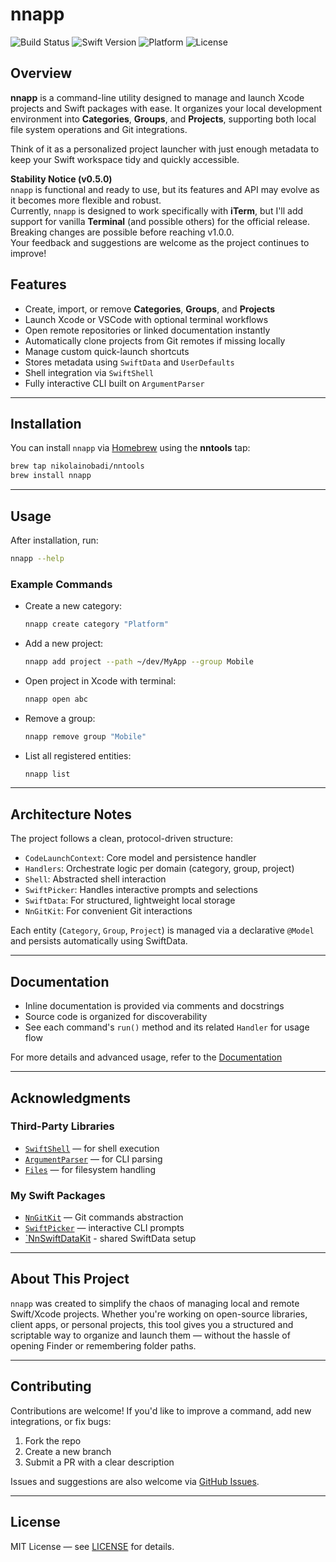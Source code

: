 # nnapp

![Build Status](https://github.com/nikolainobadi/nnapp/actions/workflows/ci.yml/badge.svg)
![Swift Version](https://badgen.net/badge/swift/6.0%2B/purple)
![Platform](https://img.shields.io/badge/platform-macOS%2014-blue)
![License](https://img.shields.io/badge/license-MIT-lightgray)

## Overview

**nnapp** is a command-line utility designed to manage and launch Xcode projects and Swift packages with ease. It organizes your local development environment into **Categories**, **Groups**, and **Projects**, supporting both local file system operations and Git integrations.

Think of it as a personalized project launcher with just enough metadata to keep your Swift workspace tidy and quickly accessible.

**Stability Notice (v0.5.0)**  
`nnapp` is functional and ready to use, but its features and API may evolve as it becomes more flexible and robust.  
Currently, `nnapp` is designed to work specifically with **iTerm**, but I'll add support for vanilla **Terminal** (and possible others) for the official release.
Breaking changes are possible before reaching v1.0.0.  
Your feedback and suggestions are welcome as the project continues to improve!


## Features

- Create, import, or remove **Categories**, **Groups**, and **Projects**
- Launch Xcode or VSCode with optional terminal workflows
- Open remote repositories or linked documentation instantly
- Automatically clone projects from Git remotes if missing locally
- Manage custom quick-launch shortcuts
- Stores metadata using `SwiftData` and `UserDefaults`
- Shell integration via `SwiftShell`
- Fully interactive CLI built on `ArgumentParser`

---

## Installation

You can install `nnapp` via [Homebrew](https://brew.sh) using the **nntools** tap:

```sh
brew tap nikolainobadi/nntools
brew install nnapp
```

---

## Usage

After installation, run:

```sh
nnapp --help
```

### Example Commands

- Create a new category:
  ```sh
  nnapp create category "Platform"
  ```

- Add a new project:
  ```sh
  nnapp add project --path ~/dev/MyApp --group Mobile
  ```

- Open project in Xcode with terminal:
  ```sh
  nnapp open abc
  ```

- Remove a group:
  ```sh
  nnapp remove group "Mobile"
  ```

- List all registered entities:
  ```sh
  nnapp list
  ```

---

## Architecture Notes

The project follows a clean, protocol-driven structure:

- `CodeLaunchContext`: Core model and persistence handler
- `Handlers`: Orchestrate logic per domain (category, group, project)
- `Shell`: Abstracted shell interaction
- `SwiftPicker`: Handles interactive prompts and selections
- `SwiftData`: For structured, lightweight local storage
- `NnGitKit`: For convenient Git interactions

Each entity (`Category`, `Group`, `Project`) is managed via a declarative `@Model` and persists automatically using SwiftData.

---

## Documentation

- Inline documentation is provided via comments and docstrings
- Source code is organized for discoverability
- See each command's `run()` method and its related `Handler` for usage flow

For more details and advanced usage, refer to the [Documentation](./docs/Documentation.md)

---

## Acknowledgments

### Third-Party Libraries
- [`SwiftShell`](https://github.com/kareman/SwiftShell) — for shell execution
- [`ArgumentParser`](https://github.com/apple/swift-argument-parser) — for CLI parsing
- [`Files`](https://github.com/JohnSundell/Files) — for filesystem handling

### My Swift Packages
- [`NnGitKit`](https://github.com/nikolainobadi/NnGitKit) — Git commands abstraction
- [`SwiftPicker`](https://github.com/nikolainobadi/SwiftPicker) — interactive CLI prompts
- [`NnSwiftDataKit](https://github.com/nikolainobadi/NnSwiftDataKit) - shared SwiftData setup

---

## About This Project

`nnapp` was created to simplify the chaos of managing local and remote Swift/Xcode projects. Whether you're working on open-source libraries, client apps, or personal projects, this tool gives you a structured and scriptable way to organize and launch them — without the hassle of opening Finder or remembering folder paths.

---

## Contributing

Contributions are welcome! If you'd like to improve a command, add new integrations, or fix bugs:

1. Fork the repo
2. Create a new branch
3. Submit a PR with a clear description

Issues and suggestions are also welcome via [GitHub Issues](https://github.com/nikolainobadi/nnapp/issues).

---

## License

MIT License — see [LICENSE](LICENSE) for details.
